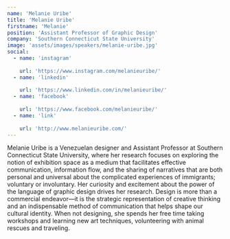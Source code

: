 ```yaml
---
name: 'Melanie Uribe'
title: 'Melanie Uribe'
firstname: 'Melanie'
position: 'Assistant Professor of Graphic Design'
company: 'Southern Connecticut State University'
image: 'assets/images/speakers/melanie-uribe.jpg'
social:
  - name: 'instagram'
    
    url: 'https://www.instagram.com/melanieuribe/'
  - name: 'linkedin'
    
    url: 'https://www.linkedin.com/in/melanieuribe/'
  - name: 'facebook'
    
    url: 'https://www.facebook.com/melanieuribe/'
  - name: 'link'
    
    url: 'http://www.melanieuribe.com/'
---
```


Melanie Uribe is a Venezuelan designer and Assistant Professor at Southern Connecticut State University, where her research focuses on exploring the notion of exhibition space as a medium that facilitates effective communication, information flow, and the sharing of narratives that are both personal and universal about the complicated experiences of immigrants; voluntary or involuntary. Her curiosity and excitement about the power of the language of graphic design drives her research. Design is more than a commercial endeavor—it is the strategic representation of creative thinking and an indispensable method of communication that helps shape our cultural identity. When not designing, she spends her free time taking workshops and learning new art techniques, volunteering with animal rescues and traveling.
